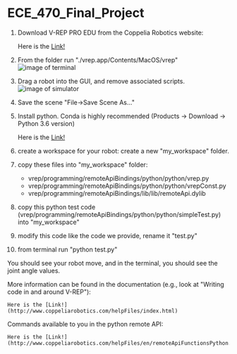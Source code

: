 # ECE_470_Final_Project
1.	Download V-REP PRO EDU from the Coppelia Robotics website:
	
	Here is the [Link!](http://www.coppeliarobotics.com)

	
2.	From the folder run "./vrep.app/Contents/MacOS/vrep"
	![image of terminal](https://github.com/YueXxxXuuu/ECE_470_Final_Project/blob/master/image_1.png)

	
3.	Drag a robot into the GUI, and remove associated scripts.
	![image of simulator](https://github.com/YueXxxXuuu/ECE_470_Final_Project/blob/master/image_2.png)

	
4.	Save the scene "File->Save Scene As..."


5. 	Install python. Conda is highly recommended (Products -> Download -> Python 3.6 version)
	
	Here is the [Link!](https://www.anaconda.com)

	
6.	create a workspace for your robot: create a new "my_workspace" folder.


7.	copy these files into "my_workspace" folder:
	
	* vrep/programming/remoteApiBindings/python/python/vrep.py
	* vrep/programming/remoteApiBindings/python/python/vrepConst.py
	* vrep/programming/remoteApiBindings/lib/lib/remoteApi.dylib
	
	
8.	copy this python test code (vrep/programming/remoteApiBindings/python/python/simpleTest.py) into "my_workspace"


9.	modify this code like the code we provide, rename it "test.py"


10.	from terminal run "python test.py"


You should see your robot move, and in the terminal, you should see the joint angle values. 


More information can be found in the documentation (e.g., look at "Writing code in and around V-REP"):
	
	Here is the [Link!](http://www.coppeliarobotics.com/helpFiles/index.html)
	
	
Commands available to you in the python remote API:

	Here is the [Link!](http://www.coppeliarobotics.com/helpFiles/en/remoteApiFunctionsPython.htm)
